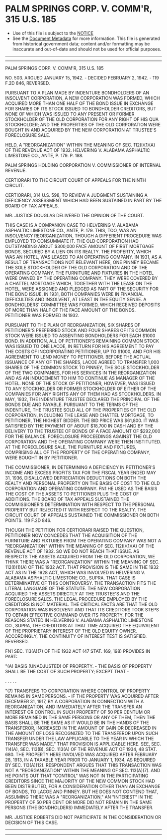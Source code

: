 ---
---

# PALM SPRINGS CORP. V. COMM'R, 315 U.S. 185

* Use of this file is subject to the [NOTICE](https://github.com/publicdocs/notice/blob/master/NOTICE)
* See the [Document Metadata](../../../) for more information.
  This file is generated from historical government data; content and/or formatting may be inaccurate and out-of-date and should not be used for official purposes.

----------
----------

PALM SPRINGS CORP. V. COMM'R, 315 U.S. 185

NO. 503.  ARGUED JANUARY 15, 1942.  - DECIDED FEBRUARY 2, 1942.  - 119 F.2D 846, REVERSED.

PURSUANT TO A PLAN MADE BY INDENTURE BONDHOLDERS OF AN INSOLVENT CORPORATION, A NEW CORPORATION WAS FORMED, WHICH ACQUIRED MORE THAN ONE HALF OF THE BOND ISSUE IN EXCHANGE FOR SHARES OF ITS STOCK ISSUED TO BONDHOLDER CREDITORS, BUT NONE OF WHICH WAS ISSUED TO ANY PRESENT OR FORMER STOCKHOLDER OF THE OLD CORPORATION FOR ANY RIGHT OF HIS QUA STOCKHOLDER; AND THE PROPERTIES OF THE OLD CORPORATION WERE BOUGHT IN AND ACQUIRED BY THE NEW CORPORATION AT TRUSTEE'S FORECLOSURE SALE.

HELD, A "REORGANIZATION" WITHIN THE MEANING OF SEC. 112(I)(1)(A) OF THE REVENUE ACT OF 1932.  HELVERING V. ALABAMA ASPHALTIC LIMESTONE CO., ANTE, P. 179.  P. 188.

PALM SPRINGS HOLDING CORPORATION V. COMMISSIONER OF INTERNAL REVENUE.

CERTIORARI TO THE CIRCUIT COURT OF APPEALS FOR THE NINTH CIRCUIT.

CERTIORARI, 314 U.S. 598, TO REVIEW A JUDGMENT SUSTAINING A DEFICIENCY ASSESSMENT WHICH HAD BEEN SUSTAINED IN PART BY THE BOARD OF TAX APPEALS.

MR. JUSTICE DOUGLAS DELIVERED THE OPINION OF THE COURT.

THIS CASE IS A COMPANION CASE TO HELVERING V. ALABAMA ASPHALTIC LIMESTONE CO., ANTE, P. 179.  THIS, TOO, WAS AN INSOLVENCY REORGANIZATION, THOUGH A DIFFERENT PROCEDURE WAS EMPLOYED TO CONSUMMATE IT.  THE OLD CORPORATION HAD OUTSTANDING ABOUT $300,000 FACE AMOUNT OF FIRST MORTGAGE BONDS, SECURED BY A LIEN ON ITS REALTY.  THE PROPERTY, WHICH WAS AN HOTEL, WAS LEASED TO AN OPERATING COMPANY.  IN 1931, AS A RESULT OF TRANSACTIONS NOT RELEVANT HERE, ONE PINNEY BECAME THE SOLE STOCKHOLDER OF THE OLD CORPORATION AND OF THE OPERATING COMPANY.  THE FURNITURE AND FIXTURES IN THE HOTEL WERE OWNED BY THE OPERATING COMPANY.  THEY WERE COVERED BY A CHATTEL MORTGAGE WHICH, TOGETHER WITH THE LEASE ON THE HOTEL, WERE ASSIGNED AND PLEDGED AS PART OF THE SECURITY FOR THE BOND ISSUE.  IN 1931, BOTH COMPANIES WERE IN FINANCIAL DIFFICULTIES AND INSOLVENT, AT LEAST IN THE EQUITY SENSE.  A BONDHOLDERS' COMMITTEE WAS FORMED, WHICH RECEIVED DEPOSITS OF MORE THAN HALF OF THE FACE AMOUNT OF THE BONDS.  PETITIONER WAS FORMED IN 1932.

PURSUANT TO THE PLAN OF REORGANIZATION, SIX SHARES OF PETITIONER'S PREFERRED STOCK AND FOUR SHARES OF ITS COMMON STOCK WERE ISSUED TO ASSENTING BONDHOLDERS FOR EACH $1000 BOND.  IN ADDITION, ALL OF PETITIONER'S REMAINING COMMON STOCK WAS ISSUED TO ONE LACOE, IN RETURN FOR HIS AGREEMENT TO PAY THE COSTS OF INCORPORATING PETITIONER, UP TO $1000, AND FOR HIS AGREEMENT TO LEND MONEY TO PETITIONER.  BEFORE THE ACTUAL ISSUANCE OF ANY OF THE SHARES, LACOE AGREED TO TRANSFER 1,000 SHARES OF THE COMMON STOCK TO PINNEY, THE SOLE STOCKHOLDER OF THE TWO COMPANIES, FOR HIS SERVICES IN THE REORGANIZATION AND AS AN INDUCEMENT TO HIM TO CONTINUE AS MANAGER OF THE HOTEL.  NONE OF THE STOCK OF PETITIONER, HOWEVER, WAS ISSUED TO ANY STOCKHOLDER OR FORMER STOCKHOLDER OF EITHER OF THE COMPANIES FOR ANY RIGHTS ANY OF THEM HAD AS STOCKHOLDERS.  IN MAY, 1932, THE INDENTURE TRUSTEE DECLARED THE PRINCIPAL OF THE BONDS DUE AND PAYABLE.  PURSUANT TO THE TERMS OF THE INDENTURE, THE TRUSTEE SOLD ALL OF THE PROPERTIES OF THE OLD CORPORATION, INCLUDING THE LEASE AND CHATTEL MORTGAGE, TO PETITIONER, THE HIGHEST BIDDER.  THE BID PRICE WAS $61,800.  IT WAS SATISFIED BY THE PAYMENT OF ABOUT $18,700 IN CASH AND BY THE DELIVERY TO THE TRUSTEE OF BONDS OF A FACE AMOUNT OF $292,000 FOR THE BALANCE.  FORECLOSURE PROCEEDINGS AGAINST THE OLD CORPORATION AND THE OPERATING COMPANY WERE THEN INSTITUTED.  AT THE FORECLOSURE SALE, THE FURNITURE AND FIXTURES, COMPRISING ALL OF THE PROPERTY OF THE OPERATING COMPANY, WERE BOUGHT IN BY PETITIONER.

THE COMMISSIONER, IN DETERMINING A DEFICIENCY IN PETITIONER'S INCOME AND EXCESS PROFITS TAX FOR THE FISCAL YEAR ENDED MAY 31, 1936, DISALLOWED DEPRECIATION DEDUCTIONS ON BOTH THE REALTY AND PERSONAL PROPERTY ON THE BASIS OF COST TO THE OLD CORPORATION AND OPERATING COMPANY.  FN1  HE USED AS THE BASIS THE COST OF THE ASSETS TO PETITIONER PLUS THE COST OF ADDITIONS.  THE BOARD OF TAX APPEALS SUSTAINED THE COMMISSIONER'S DETERMINATION WITH RESPECT TO THE PERSONAL PROPERTY BUT REJECTED IT WITH RESPECT TO THE REALTY.  THE CIRCUIT COURT OF APPEALS SUSTAINED THE COMMISSIONER ON BOTH POINTS.  119 F.2D 846.

THOUGH THE PETITION FOR CERTIORARI RAISED THE QUESTION, PETITIONER NOW CONCEDES THAT THE ACQUISITION OF THE FURNITURE AND FIXTURES FROM THE OPERATING COMPANY WAS NOT A "REORGANIZATION" WITHIN THE MEANING OF SEC. 112(I)(1)(A) OF THE REVENUE ACT OF 1932.  SO WE DO NOT REACH THAT ISSUE.  AS RESPECTS THE ASSETS ACQUIRED FROM THE OLD CORPORATION, WE THINK THERE WAS A "REORGANIZATION" WITHIN THE MEANING OF SEC. 112(I)(1)(A) OF THE 1932 ACT.  THAT PROVISION IS THE SAME IN THE 1932 ACT AS IN THE 1928 ACT, WHICH WAS INVOLVED IN HELVERING V. ALABAMA ASPHALTIC LIMESTONE CO., SUPRA.  THAT CASE IS DETERMINATIVE OF THIS CONTROVERSY.  THE TRANSACTION FITS THE LITERAL LANGUAGE OF THE STATUTE.  THE NEW CORPORATION ACQUIRED THE ASSETS DIRECTLY AT THE TRUSTEE'S AND THE FORECLOSURE SALES.  THE LEGAL PROCEDURE EMPLOYED BY THE CREDITORS IS NOT MATERIAL.  THE CRITICAL FACTS ARE THAT THE OLD CORPORATION WAS INSOLVENT AND THAT ITS CREDITORS TOOK STEPS TO OBTAIN EFFECTIVE COMMAND OVER ITS PROPERTY.  FOR THE REASONS STATED IN HELVERING V. ALABAMA ASPHALTIC LIMESTONE CO., SUPRA, THE CREDITORS AT THAT TIME ACQUIRED THE EQUIVALENT OF THE PROPRIETARY INTEREST OF THE OLD EQUITY OWNER.  ACCORDINGLY, THE CONTINUITY OF INTEREST TEST IS SATISFIED.  REVERSED.

FN1  SEC. 113(A)(7) OF THE 1932 ACT (47 STAT. 169, 198) PROVIDES IN PART:

"(A)  BASIS (UNADJUSTED) OF PROPERTY.  - THE BASIS OF PROPERTY SHALL BE THE COST OF SUCH PROPERTY; EXCEPT THAT -

.         .     .         .         .

"(7)  TRANSFERS TO CORPORATION WHERE CONTROL OF PROPERTY REMAINS IN SAME PERSONS.  - IF THE PROPERTY WAS ACQUIRED AFTER DECEMBER 31, 1917, BY A CORPORATION IN CONNECTION WITH A REORGANIZATION, AND IMMEDIATELY AFTER THE TRANSFER AN INTEREST OR CONTROL IN SUCH PROPERTY OF 50 PER CENTUM OR MORE REMAINED IN THE SAME PERSONS OR ANY OF THEM, THEN THE BASIS SHALL BE THE SAME AS IT WOULD BE IN THE HANDS OF THE TRANSFEROR, INCREASED IN THE AMOUNT OF GAIN OR DECREASED IN THE AMOUNT OF LOSS RECOGNIZED TO THE TRANSFEROR UPON SUCH TRANSFER UNDER THE LAW APPLICABLE TO THE YEAR IN WHICH THE TRANSFER WAS MADE."  THAT PROVISION IS APPLICABLE HERE.  SEE, SEC. 114(A), SEC. 113(B), SEC. 113(A) OF THE REVENUE ACT OF 1934, 48 STAT. 680.  THE PROPERTY HERE INVOLVED WAS ACQUIRED AFTER FEBRUARY 28, 1913, IN A TAXABLE YEAR PRIOR TO JANUARY 1, 1934, AS REQUIRED BY SEC. 113(A)(12).  RESPONDENT ARGUES THAT THIS TRANSACTION WAS NOT A "REORGANIZATION" WITHIN THE MEANING OF SEC. 113(A)(7).  AND HE POINTS OUT THAT "CONTROL" WAS NOT IN THE PARTICIPATING CREDITORS SINCE THE MAJORITY OF THE NEW COMMON STOCK HAD BEEN DISTRIBUTED, FOR A CONSIDERATION OTHER THAN AN EXCHANGE OF BONDS, TO LACOE AND PINNEY.  BUT HE DOES NOT CONTEND THAT, ASSUMING THERE WAS A "REORGANIZATION," AN "INTEREST" IN THE PROPERTY OF 50 PER CENT OR MORE DID NOT REMAIN IN THE SAME PERSONS (THE BONDHOLDERS) IMMEDIATELY AFTER THE TRANSFER.

MR. JUSTICE ROBERTS DID NOT PARTICIPATE IN THE CONSIDERATION OR DECISION OF THIS CASE.


----------
----------

